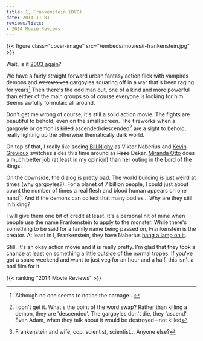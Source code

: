 ```yaml
---
title: I, Frankenstein (DVD)
date: 2014-11-01
reviews/lists:
- 2014 Movie Reviews
---
```

{{< figure class="cover-image" src="/embeds/movies/i-frankenstein.jpg" >}}

Wait, is it <a href="http://www.imdb.com/title/tt0320691/?ref_=fn_al_tt_1">2003 again</a>?

<!--more-->

We have a fairly straight forward urban fantasy action flick with ~~vampires~~ demons and ~~werewolves~~ gargoyles squaring off in a war that's been raging for years[^1] Then there's the odd man out, one of a kind and more powerful than either of the main groups so of course everyone is looking for him. Seems awfully formulaic all around.

Don't get me wrong of course, it's still a solid action movie. The fights are beautiful to behold, even on the small screen. The fireworks when a gargoyle or demon is ~~killed~~ ascended/descended[^2] are a sight to behold, really lighting up the otherwise thematically dark world.

On top of that, I really like seeing <a href="http://www.imdb.com/name/nm0631490/?ref_=tt_cl_t4">Bill Nighy</a> as ~~Viktor~~ Naberius and <a href="http://www.imdb.com/name/nm0340485/?ref_=tt_cl_t14">Kevin Grevioux</a> switches sides this time around as ~~Raze~~ Dekar. <a href="http://www.imdb.com/name/nm0001584/?ref_=tt_cl_t3">Miranda Otto</a> does a much better job (at least in my opinion) than her outing in the Lord of the Rings.

On the downside, the dialog is pretty bad. The world building is just weird at times (why gargoyles?). For a planet of 7 billion people, I could just about count the number of times a real flesh and blood human appears on one hand[^3]. And if the demons can collect that many bodies... Why are they still in hiding?

I will give them one bit of credit at least. It's a personal nit of mine when people use the name Frankenstein to apply to the monster. While there's something to be said for a family name being passed on, Frankenstein is the creator. At least in I, Frankenstein, they have Naberius <a href="http://tvtropes.org/pmwiki/pmwiki.php/Main/LampshadeHanging">hang a lamp on it</a>.

Still. It's an okay action movie and it is really pretty. I'm glad that they took a chance at least on something a little outside of the normal tropes. If you've got a spare weekend and want to just veg for an hour and a half, this isn't a bad film for it.

{{< ranking "2014 Movie Reviews" >}}

[^1]: Although no one seems to notice the carnage...
[^2]: I don't get it. What's the point of the word swap? Rather than killing a demon, they are 'descended'. The gargoyles don't die, they 'ascend'. Even Adam, when they talk about it would be destroyed--not killed
[^3]: Frankenstein and wife, cop, scientist, scientist... Anyone else?